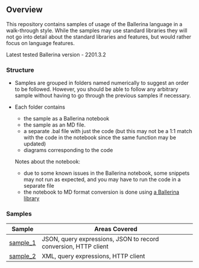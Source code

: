 ## Overview

This repository contains samples of usage of the Ballerina language in a walk-through style. While the samples may use standard libraries they will not go into detail about the standard libraries and features, but would rather focus on language features.

Latest tested Ballerina version - 2201.3.2

### Structure

- Samples are grouped in folders named numerically to suggest an order to be followed. However, you should be able to follow any arbitrary sample without having to go through the previous samples if necessary. 
- Each folder contains 
    - the sample as a Ballerina notebook 
    - the sample as an MD file.
    - a separate .bal file with just the code (but this may not be a 1:1 match with the code in the notebook since the same function may be updated)
    - diagrams corresponding to the code
    

    Notes about the notebook:
    - due to some known issues in the Ballerina notebook, some snippets may not run as expected, and you may have to run the code in a separate file
    - the notebook to MD format conversion is done using [a Ballerina library](https://github.com/MaryamZi/balnb_to_md)

### Samples

| Sample | Areas Covered |
| :--: | ------------- |
|   [sample_1](sample_1)  | JSON, query expressions, JSON to record conversion, HTTP client |
|   [sample_2](sample_2)  | XML, query expressions, HTTP client |
